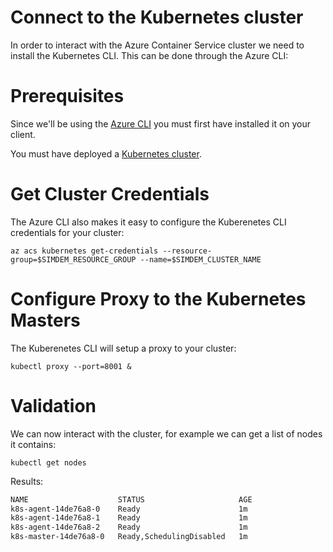 # Connect to the Kubernetes cluster

In order to interact with the Azure Container Service cluster we need
to install the Kubernetes CLI. This can be done through the Azure CLI:

# Prerequisites

Since we'll be using the [Azure CLI](../install_cli/README.md)
you must first have installed it on your client.

You must have deployed a [Kubernetes cluster](../create_cluster/script.md).

# Get Cluster Credentials

The Azure CLI also makes it easy to configure the Kuberenetes CLI
credentials for your cluster:

```
az acs kubernetes get-credentials --resource-group=$SIMDEM_RESOURCE_GROUP --name=$SIMDEM_CLUSTER_NAME
```

# Configure Proxy to the Kubernetes Masters

The Kuberenetes CLI will setup a proxy to your cluster:

```
kubectl proxy --port=8001 &
```

# Validation

               
We can now interact with the cluster, for example we can get a list of
nodes it contains:

```
kubectl get nodes
```

Results:

```expected_similarity=0.2
NAME                    STATUS                     AGE
k8s-agent-14de76a8-0    Ready                      1m
k8s-agent-14de76a8-1    Ready                      1m
k8s-agent-14de76a8-2    Ready                      1m
k8s-master-14de76a8-0   Ready,SchedulingDisabled   1m
```


